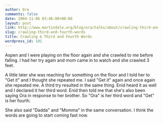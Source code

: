 ```yaml
---
author: Ora
comments: false
date: 2004-11-06 03:46:00+00:00
layout: post
link: http://www.martindale.org/blog/ora/talks/about/crawling-third-and-fourth-words
slug: crawling-third-and-fourth-words
title: Crawling & Third and Fourth Words
wordpress_id: 101
---
```


Aspen and I were playing on the floor again and she crawled to me before falling. I had her try again and mom came in to watch and she crawled 3 feet.
  

  
A little later she was reaching for something on the floor and I told her to "Get it" and I thought she repeated me. I said "Get it" again and once again she repeated me. A third try resulted in the same thing. Enid heard it as well and I declared it her third word. Enid then told me that she's also been saying Ora in response to her brother. So "Ora" is her third word and "Get" is her fourth.
  

  
She also said "Dadda" and "Momma" in the same conversation. I think the words are going to start coming fast now.
  

